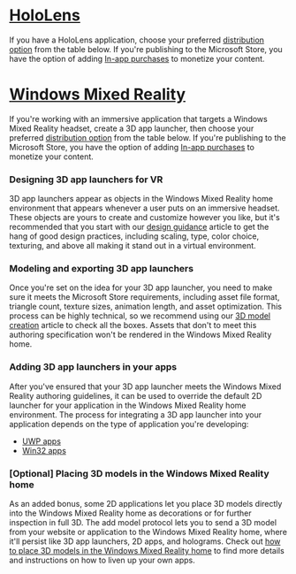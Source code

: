 # [HoloLens](#tab/hololens)

If you have a HoloLens application, choose your preferred [distribution option](../distribute-overview.md#distribution-options) from the table below. If you're publishing to the Microsoft Store, you have the option of adding [In-app purchases](../in-app-purchases.md) to monetize your content.

# [Windows Mixed Reality](#tab/wmr)

If you're working with an immersive application that targets a Windows Mixed Reality headset, create a 3D app launcher, then choose your preferred [distribution option](../distribute-overview.md#distribution-options) from the table below. If you're publishing to the Microsoft Store, you have the option of adding [In-app purchases](../in-app-purchases.md) to monetize your content.

### Designing 3D app launchers for VR 

3D app launchers appear as objects in the Windows Mixed Reality home environment that appears whenever a user puts on an immersive headset. These objects are yours to create and customize however you like, but it's recommended that you start with our [design guidance](../3d-app-launcher-design-guidance.md) article to get the hang of good design practices, including scaling, type, color choice, texturing, and above all making it stand out in a virtual environment.

### Modeling and exporting 3D app launchers

Once you're set on the idea for your 3D app launcher, you need to make sure it meets the Microsoft Store requirements, including asset file format, triangle count, texture sizes, animation length, and asset optimization. This process can be highly technical, so we recommend using our [3D model creation](../creating-3d-models-for-use-in-the-windows-mixed-reality-home.md) article to check all the boxes. Assets that don't to meet this authoring specification won't be rendered in the Windows Mixed Reality home.

### Adding 3D app launchers in your apps

After you've ensured that your 3D app launcher meets the Windows Mixed Reality authoring guidelines, it can be used to override the default 2D launcher for your application in the Windows Mixed Reality home environment. The process for integrating a 3D app launcher into your application depends on the type of application you're developing:

* [UWP apps](../implementing-3d-app-launchers.md)
* [Win32 apps](../implementing-3d-app-launchers-win32.md)

### [Optional] Placing 3D models in the Windows Mixed Reality home

As an added bonus, some 2D applications let you place 3D models directly into the Windows Mixed Reality home as decorations or for further inspection in full 3D. The add model protocol lets you to send a 3D model from your website or application to the Windows Mixed Reality home, where it'll persist like 3D app launchers, 2D apps, and holograms. Check out [how to place 3D models in the Windows Mixed Reality home](../enable-placement-of-3d-models-in-the-home.md) to find more details and instructions on how to liven up your own apps.